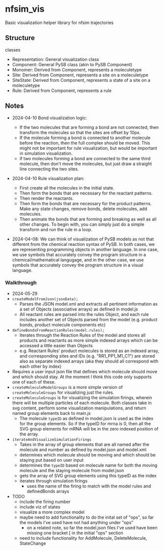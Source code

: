 # nfsim_vis

Basic visualization helper library for nfsim trajectories

## Structure

classes 
- Representation: General visualization class
- Component: General PySB class (akin to PySB Component)
- Monomer: Derived from Component, represents a moleculetype
- Site: Derived from Component, represents a site on a moleculetype
- SiteState: Derived from Component, represents a state of a site on a moleculetype
- Rule: Derived from Component, represents a rule


## Notes

- 2024-04-10 Bond visualization logic:
  - If the two molecules that are forming a bond are not connected, then transform the molecules so that the sites are offset by 10px.
  - If the molecule forming a bond is connected to another molecule before the reaction, then the full complex should be moved. This might not be important for rule visualization, but would be important in simulation visualization.
  - if two molecules forming a bond are connected to the same third molecule, then don't move the molecules, but just draw a straight line connecting the two sites.

- 2024-04-10 Rule visualization plan:
  - First create all the molecules in the initial state.
  - Then form the bonds that are necessary for the reactant patterns.
  - Then render the reactants.
  - Then form the bonds that are necessary for the product patterns. Make any state changes, remove bonds, delete molecules, add molecules.
  - Then animate the bonds that are forming and breaking as well as all other changes. To begin with, you can simply just do a simple transform and run the rule in a loop.

- 2024-04-08: We can think of visualization of PySB models as not that different from the chemical reaction syntax of PySB. In both cases, we are representing programming objects in another language. In one case, we use symbols that accurately convey the program structure in a chemical/mathematical langugage, and in the other case, we use symbols that accurately convey the program structure in a visual language.

### Walkthrough
- 2024-05-29 
- ```createModelFromJson(jsonData);```
  - Parses the JSON model.xml and extracts all pertinent information as a set of Objects (associative arrays) as defined in model.js
  - All reactant rules are parsed into the rules Object, and each rule includes another set of Objects parsed from the model (e.g. product bonds, product molecule components etc)
- ```defineBondsFromReactionRules(model.rules);```
  - Iterates through the Reaction Rules of the model and stores all products and reactants as more simple indexed arrays which can be accessed a little easier than Objects
  - e.g. Reactant Rules' product molecules is stored as an indexed array, and corresponding sites and IDs (e.g. "RR1_PP1_M1_C1") are stored also as separate indexed arrays (aka they should all correspond with each other by index)
- Requires a user input json file that defines which molecule should move and which should stay. At the moment I think this code only supports one of each of these.
- ```createMoleculeModelGroups``` is a more simple version of ```createMoleculeGroups``` for visualizing just the rules. 
- ```createMoleculeGroups``` is for visualizing the simulation firings, wherein there will be multiple particles of each molecule. Both classes take in svg content, perform some visualization manipulations, and return named group elements back to main.js
  - The molecule ```typeID``` as defined in model.json is used as the index for the group elements. So if the typeID for mrna is 0, then all the SVG group elements for mRNA will be in the zero indexed position of the array.
- ```iterateAndVisualizeSimulationFirings```
  - Takes in the array of group elements that are all named after the molecule and number as defined by model.json and model.xml
  - determines which molecule should be moving and which should be staying put based on user input 
  - determines the ```typeID``` based on molecule name for both the moving molecule and the staying molecule from model.json
  - gets the array of SVG group elements using this typeID as the index
  - iterates through simulation firings
    - uses the name of the firing to match with the model rules and definedBonds arrays
- TODO
  - include the firing number
  - include viz of states
  - visualize a more complex model
  - maybe need to add functionality to do the inital set of "ops", so far the models I've used have not had anything under "ops"
    - on a related note, so far the model.json files I've used have been missing one bracket [ in the initial "ops" section
  - need to include functionality for AddMolecule, DeleteMolecule, StateChange